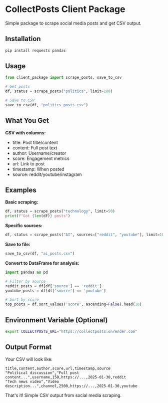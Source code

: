# CollectPosts Client Package

Simple package to scrape social media posts and get CSV output.

## Installation

```bash
pip install requests pandas
```

## Usage

```python
from client_package import scrape_posts, save_to_csv

# Get posts
df, status = scrape_posts("politics", limit=100)

# Save to CSV
save_to_csv(df, "politics_posts.csv")
```

## What You Get

**CSV with columns:**
- title: Post title/content
- content: Full post text
- author: Username/creator
- score: Engagement metrics
- url: Link to post
- timestamp: When posted
- source: reddit/youtube/instagram

## Examples

**Basic scraping:**
```python
df, status = scrape_posts("technology", limit=50)
print(f"Got {len(df)} posts")
```

**Specific sources:**
```python
df, status = scrape_posts("AI", sources=["reddit", "youtube"], limit=100)
```

**Save to file:**
```python
save_to_csv(df, "ai_posts.csv")
```

**Convert to DataFrame for analysis:**
```python
import pandas as pd

# Filter by source
reddit_posts = df[df['source'] == 'reddit']
youtube_posts = df[df['source'] == 'youtube']

# Sort by score
top_posts = df.sort_values('score', ascending=False).head(10)
```

## Environment Variable (Optional)

```bash
export COLLECTPOSTS_URL="https://collectposts.onrender.com"
```

## Output Format

Your CSV will look like:
```csv
title,content,author,score,url,timestamp,source
"Political discussion","Full post content...",username,150,https://...,2025-01-30,reddit
"Tech news video","Video description...",channel,2500,https://...,2025-01-30,youtube
```

That's it! Simple CSV output from social media scraping.

